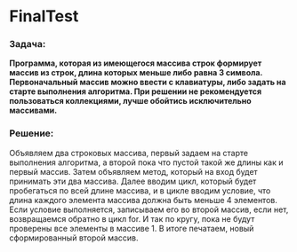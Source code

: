 # FinalTest

### Задача:
**Программа, которая из имеющегося массива строк формирует массив из строк, длина которых меньше либо равна 3 символа.
Первоначальный массив можно ввести с клавиатуры, либо задать на старте выполнения алгоритма.
При решении не рекомендуется пользоваться коллекциями, лучше обойтись исключительно массивами.**

### Решение:
Объявляем два строковых массива, первый задаем на старте выполнения алгоритма, а второй пока что пустой такой же длины как и первый массив. Затем объявляем метод, который на вход будет принимать эти два массива. Далее вводим цикл, который будет пробегаться по всей длине массива, и в цикле вводим условие, что длина каждого элемента массива должна быть меньше 4 элементов. Если условие выполняется, записываем его во второй массив, если нет, возвращаемся обратно в цикл for. И так по кругу, пока не будут проверены все элементы в массиве 1. В итоге печатаем, новый сформированный второй массив.
